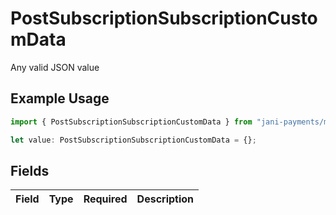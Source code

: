 # PostSubscriptionSubscriptionCustomData

Any valid JSON value

## Example Usage

```typescript
import { PostSubscriptionSubscriptionCustomData } from "jani-payments/models/operations";

let value: PostSubscriptionSubscriptionCustomData = {};
```

## Fields

| Field       | Type        | Required    | Description |
| ----------- | ----------- | ----------- | ----------- |